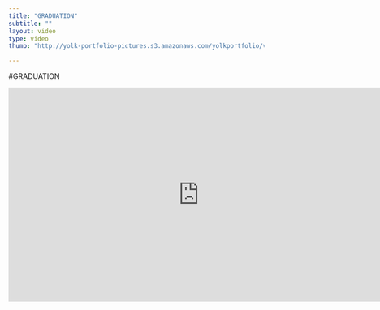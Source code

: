 ```yaml
---
title: "GRADUATION"
subtitle: ""
layout: video
type: video
thumb: "http://yolk-portfolio-pictures.s3.amazonaws.com/yolkportfolio/videos/GRADUATION-thumb.jpg"

---
```




#GRADUATION

<iframe src="http://player.vimeo.com/video/25943554?title=0&amp;byline=0&amp;portrait=0&amp;autoplay=0" width="750" height="422" frameborder="0"></iframe>
